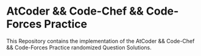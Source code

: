 # AtCoder && Code-Chef && Code-Forces Practice

This Repository contains the implementation of the AtCoder && Code-Chef && Code-Forces Practice randomized Question Solutions.
